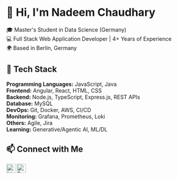 # 👋 Hi, I'm Nadeem Chaudhary

🎓 Master's Student in Data Science (Germany)  
💻 Full Stack Web Application Developer | 4+ Years of Experience  
🌍 Based in Berlin, Germany  

## 🚀 Tech Stack
**Programming Languages:** JavaScript, Java    
**Frontend:** Angular, React, HTML, CSS    
**Backend:** Node.js, TypeScript, Express.js, REST APIs    
**Database:** MySQL    
**DevOps:** Git, Docker, AWS, CI/CD    
**Monitoring:** Grafana, Prometheus, Loki    
**Others:** Agile, Jira    
**Learning:** Generative/Agentic AI, ML/DL    


## 📫 Connect with Me

<a href="https://www.linkedin.com/in/nadeem-software-engineer/" target="_blank">
  <img align="left" alt="LinkedIn" width="24px" src="https://cdn.jsdelivr.net/gh/devicons/devicon/icons/linkedin/linkedin-original.svg" />
</a>

<a href="mailto:25nadeemchaudhary.dev@gmail.com" target="_blank">
  <img align="left" alt="Email" width="24px" src="https://cdn-icons-png.flaticon.com/512/732/732200.png" />
</a>

<br>
